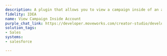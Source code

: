 ```yaml
---
description: A plugin that allows you to view a campaign inside of an account in Salesforce.
fidelity: IDEA
name: View Campaign Inside Account
purple_chat_link: https://developer.moveworks.com/creator-studio/developer-tools/purple-chat/?conversation=%7B%22startTimestamp%22%3A%2211%3A43+AM%22%2C%22messages%22%3A%5B%7B%22role%22%3A%22user%22%2C%22parts%22%3A%5B%7B%22richText%22%3A%22Show+me+the+latest+campaign+details+for+Acme+Corp.%22%7D%5D%7D%2C%7B%22role%22%3A%22assistant%22%2C%22parts%22%3A%5B%7B%22reasoningSteps%22%3A%5B%7B%22status%22%3A%22success%22%2C%22richText%22%3A%22Extracts+%27Acme+Corp.%27+as+the+account+of+interest.+Searches+Salesforce+for+latest+campaign+details+within+this+account.%22%7D%5D%7D%2C%7B%22richText%22%3A%22I+found+the+latest+campaign+for+Acme+Corp.+Here+are+the+details%3A%22%7D%2C%7B%22richText%22%3A%22%3Cb%3ECampaign%3A+Spring+Launch%3C%2Fb%3E%3Cbr%3E%3Cb%3EStatus%3A%3C%2Fb%3E+Active%3Cbr%3E%3Cb%3EStart+Date%3A%3C%2Fb%3E+April+1%2C+2023%3Cbr%3E%3Cb%3EEnd+Date%3A%3C%2Fb%3E+June+30%2C+2023%22%7D%5D%7D%5D%7D
solution_tags:
- Sales
systems:
- salesforce

---
```

